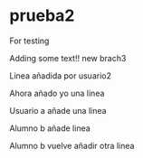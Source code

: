 # prueba2
For testing

Adding some text!! new brach3

Linea añadida por usuario2

Ahora añado yo una linea

Usuario a añade una linea

Alumno b añade linea

Alumno b vuelve añadir otra linea

